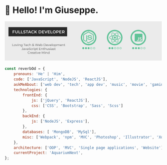 # :wave: Hello! I'm Giuseppe.

<img src="https://github.com/ReverbOD/ReverbOD/blob/master/gh-header-image.png"/>

<p>
</p>

```javascript
const reverbOd = {
    pronouns: 'He' | 'Him',
    code: ['JavaScript', 'NodeJS', 'ReactJS'],
    askMeAbout: ['web dev', 'tech', 'app dev', 'music', 'movie', 'gaming'],
    technologies: {
        frontEnd: {
            js: ['jQuery', 'ReactJS'],
            css: ['CSS', 'Bootstrap', 'Sass', 'Scss']
        },
        backEnd: {
            js: ['NodeJS', 'Express'],
        },
        databases: [ 'MongoDB', 'MySql'],
        misc: ['Webpack', 'npm', 'MVC', 'Photoshop', 'Illustrator', 'Xd']
    },
    architecture: ['OOP', 'MVC', 'Single page applications', 'Website'],
    currentProject: 'AquariumNext',
};
```

<!--
**ReverbOD/ReverbOD** is a ✨ _special_ ✨ repository because its `README.md` (this file) appears on your GitHub profile.

Here are some ideas to get you started:

- 🔭 I’m currently working on ...
- 🌱 I’m currently learning ...
- 👯 I’m looking to collaborate on ...
- 🤔 I’m looking for help with ...
- 💬 Ask me about ...
- 📫 How to reach me: ...
- 😄 Pronouns: ...
- ⚡ Fun fact: ...
-->
